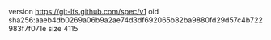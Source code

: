 version https://git-lfs.github.com/spec/v1
oid sha256:aaeb4db0269a06b9a2ae74d3df692065b82ba9880fd29d57c4b722983f7f071e
size 4115
